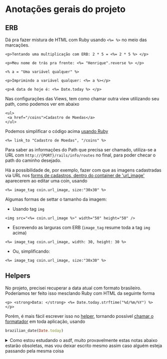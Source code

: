 # Anotações gerais do projeto

## ERB

Dá pra fazer mistura de HTML com Ruby usando ```<%= %>``` no meio das marcações.

```erb
<p>Tentando uma multiplicação com ERB: 2 * 5 = <%= 2 * 5 %> </p>

<p>Meu nome de trás pra frente: <%= "Henrique".reverse %> </p>

<% a = "Uma variável qualquer" %>

<p>Imprimindo a variável qualquer: <%= a %></p>

<p>A data de hoje é: <%= Date.today %> </p>
```

Nas configurações das Views, tem como chamar outra view utilizando seu path, como podemos ver em abaixo

```erb
<ul>
 <a href="/coins">Cadastro de Moedas</a>
</ul>
```

Podemos simplificar o código acima [usando Ruby](app/views/../../../app/views/welcome/index.html.erb)

```erb
<%= link_to "Cadastro de Moedas", "/coins" %>
```

Para saber as informações do Path que precisa ser chamado, utiliza-se a URL com ```http://{PORT}/rails/info/routes``` no final, para poder checar o path do caminho desejado.

Há a possibilidade de, por exemplo, fazer com que as imagens cadastradas via URL nos [forms de cadastros, dentro do container de 'url_image'](app/views/coins/../../../../app/views/coins/_form.html.erb) aparecerem ao editar uma coin, usando

```erb
<%= image_tag coin.url_image, size:"30x30" %>
```

Algumas formas de settar o tamanho da imagem:

- Usando tag ```img```

```erb
<img src="<%= coin.url_image %>" width="50" height="50" />
```

- Escrevendo as larguras com ERB (```image_tag``` resume toda a tag ```img``` acima)

```erb
<%= image_tag coin.url_image, width: 30, height: 30 %>
```

- Ou, simplificando:

```erb
<%= image_tag coin.url_image, size:"30x30" %>
```

## Helpers

No projeto, precisei recuperar a data atual com formato brasileiro. Poderíamos ter feito isso mesclando Ruby com HTML da seguinte forma

```erb
<p> <strong>Data: </strong> <%= Date.today.strftime("%d/%m/%Y") %> </p>
```

Porém, é mais fácil escrever isso no [helper](app/../../app/helpers/application_helper.rb), tornando possível [chamar o formatador](app/views/../../../app/views/welcome/index.html.erb) em toda aplicação, usando

```ruby
brazilian_date(Date.today)
```

<details>
    <summary>Como estou estudando o asdf, muito provavelmente estas notas abaixo estarão obsoletas, mas vou deixar escrito mesmo assim caso alguém esteja passando pela mesma coisa
    </summary>

## Atualização de Ruby

Algumas atualizações antes necessitam de upgrade do sistema inteiro e do [ruby-build][ruby-build] (caso seja o rbenv)

Pra atualizar a versão do Ruby usando rbenv é só digitar ```rbenv uninstall``` e seguir as instruçoes para desinstalar o ruby antigo

> Tive um erro dizendo que faltava o ```libyaml``` antes de atualizar o Ruby para o mais atual
Depois de instalar o ```libyaml```, rodei o comando pra instalar o Ruby novamente e rodei normalmente ```rbenv install {VERSION}``` e funcionou normalmente

Depois do problema resolvido, rodei ```rbenv versions``` pra conferir as versões do Ruby instaladas e vi que a versão anterior do Ruby ainda estava apontada. Rodando ```rbenv global {VERSION}``` e ```rbenv local {VERSION}``` para que a nova versão do Ruby fosse reconhecida. Depois disso tudo, mudamos a versão do Ruby no ```Gemfile``` e em ```.ruby-version``` e depois rodamos ```bundle install``` pra atualizar tudo
</details>

[ruby-build]: https://github.com/rbenv/ruby-build#installation
